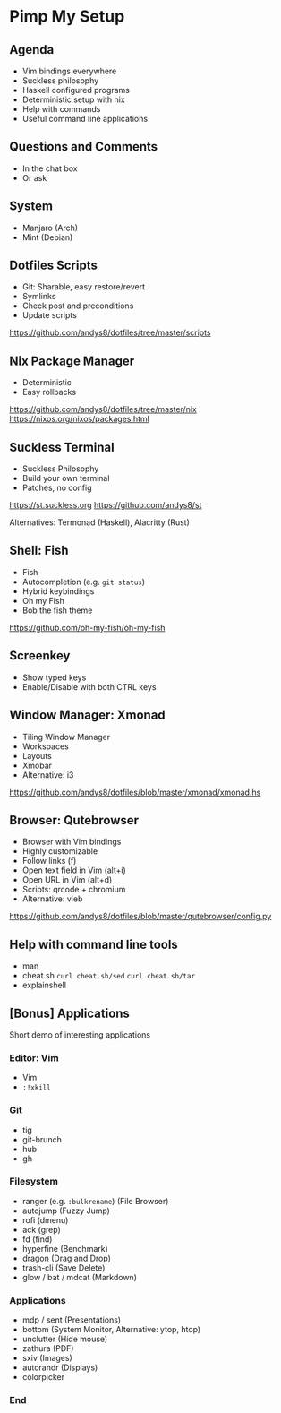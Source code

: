 # Pimp My Setup

## Agenda

- Vim bindings everywhere
- Suckless philosophy
- Haskell configured programs
- Deterministic setup with nix
- Help with commands
- Useful command line applications

## Questions and Comments

- In the chat box
- Or ask

## System

- Manjaro (Arch)
- Mint (Debian)

## Dotfiles Scripts

- Git: Sharable, easy restore/revert
- Symlinks
- Check post and preconditions
- Update scripts

<https://github.com/andys8/dotfiles/tree/master/scripts>

## Nix Package Manager

- Deterministic
- Easy rollbacks

<https://github.com/andys8/dotfiles/tree/master/nix>
<https://nixos.org/nixos/packages.html>

## Suckless Terminal

- Suckless Philosophy
- Build your own terminal
- Patches, no config

<https://st.suckless.org>
<https://github.com/andys8/st>

Alternatives: Termonad (Haskell), Alacritty (Rust)

## Shell: Fish

- Fish
- Autocompletion (e.g. `git status`)
- Hybrid keybindings
- Oh my Fish
- Bob the fish theme

<https://github.com/oh-my-fish/oh-my-fish>

## Screenkey

- Show typed keys
- Enable/Disable with both CTRL keys

## Window Manager: Xmonad

- Tiling Window Manager
- Workspaces
- Layouts
- Xmobar
- Alternative: i3

<https://github.com/andys8/dotfiles/blob/master/xmonad/xmonad.hs>

## Browser: Qutebrowser

- Browser with Vim bindings
- Highly customizable
- Follow links (f)
- Open text field in Vim (alt+i)
- Open URL in Vim (alt+d)
- Scripts: qrcode + chromium
- Alternative: vieb

<https://github.com/andys8/dotfiles/blob/master/qutebrowser/config.py>

## Help with command line tools

- man
- cheat.sh `curl cheat.sh/sed` `curl cheat.sh/tar`
- explainshell

## [Bonus] Applications

Short demo of interesting applications

### Editor: Vim

- Vim
- `:!xkill`

### Git

- tig
- git-brunch
- hub
- gh

### Filesystem

- ranger (e.g. `:bulkrename`) (File Browser)
- autojump (Fuzzy Jump)
- rofi (dmenu)
- ack (grep)
- fd (find)
- hyperfine (Benchmark)
- dragon (Drag and Drop)
- trash-cli (Save Delete)
- glow / bat / mdcat (Markdown)

### Applications

- mdp / sent (Presentations)
- bottom (System Monitor, Alternative: ytop, htop)
- unclutter (Hide mouse)
- zathura (PDF)
- sxiv (Images)
- autorandr (Displays)
- colorpicker

### End
